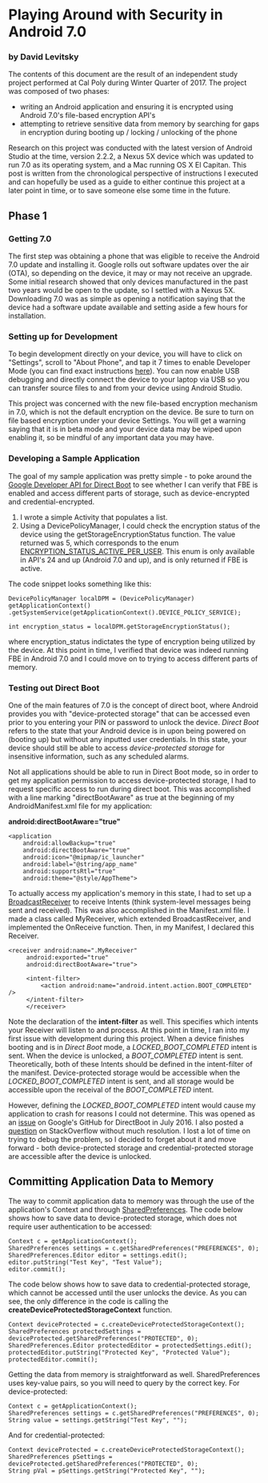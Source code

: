# Playing Around with Security in Android 7.0

### by David Levitsky

The contents of this document are the result of an independent study project performed at Cal Poly during Winter Quarter of 2017. The project was composed of two phases:

* writing an Android application and ensuring it is encrypted using Android 7.0's file-based encryption API's
* attempting to retrieve sensitive data from memory by searching for gaps in encryption during booting up / locking / unlocking of the phone

Research on this project was conducted with the latest version of Android Studio at the time, version 2.2.2, a Nexus 5X device which was updated to run 7.0 as its operating system, and a Mac running OS X El Capitan. This post is written from the chronological perspective of instructions I executed and can hopefully be used as a guide to either continue this project at a later point in time, or to save someone else some time in the future.

## **Phase 1** ##

### Getting 7.0 ###
The first step was obtaining a phone that was eligible to receive the Android 7.0 update and installing it. Google rolls out software updates over the air (OTA), so depending on the device, it may or may not receive an upgrade. Some initial research showed that only devices manufactured in the past two years would be open to the update, so I settled with a Nexus 5X. Downloading 7.0 was as simple as opening a notification saying that the device had a software update available and setting aside a few hours for installation.


### Setting up for Development ###
To begin development directly on your device, you will have to click on "Settings", scroll to "About Phone", and tap it 7 times to enable Developer Mode (you can find exact instructions [here](http://www.androidcentral.com/how-enable-developer-settings-android-42)). You can now enable USB debugging and directly connect the device to your laptop via USB so you can transfer source files to and from your device using Android Studio.

This project was concerned with the new file-based encryption mechanism in 7.0, which is not the default encryption on the device. Be sure to turn on file based encryption under your device Settings. You will get a warning saying that it is in beta mode and your device data may be wiped upon enabling it, so be mindful of any important data you may have.

### Developing a Sample Application ###

The goal of my sample application was pretty simple - to poke around the [Google Developer API for Direct Boot](https://developer.android.com/training/articles/direct-boot.html) to see whether I can verify that FBE is enabled and access different parts of storage, such as device-encrypted and credential-encrypted. 

1. I wrote a simple Activity that populates a list.
2. Using a DevicePolicyManager, I could check the encryption status of the device using the getStorageEncryptionStatus function. The value returned was 5, which corresponds to the enum [ENCRYPTION_STATUS_ACTIVE_PER_USER](https://developer.android.com/reference/android/app/admin/DevicePolicyManager.html#ENCRYPTION_STATUS_ACTIVE_PER_USER). This enum is only available in API's 24 and up (Android 7.0 and up), and is only returned if FBE is active.

The code snippet looks something like this:

``` 
DevicePolicyManager localDPM = (DevicePolicyManager) getApplicationContext()             .getSystemService(getApplicationContext().DEVICE_POLICY_SERVICE);

int encryption_status = localDPM.getStorageEncryptionStatus();
```

where encryption_status indictates the type of encryption being utilized by the device. At this point in time, I verified that device was indeed running FBE in Android 7.0 and I could move on to trying to access different parts of memory.

### Testing out Direct Boot ###

One of the main features of 7.0 is the concept of direct boot, where Android provides you with "device-protected storage" that can be accessed even prior to you entering your PIN or password to unlock the device. *Direct Boot* refers to the state that your Android device is in upon being powered on (booting up) but without any inputted user credentials. In this state, your device should still be able to access *device-protected storage* for insensitive information, such as any scheduled alarms.

Not all applications should be able to run in Direct Boot mode, so in order to get my application permission to access device-protected storage, I had to request specific access to run during direct boot. This was accomplished with a line marking "directBootAware" as true at the beginning of my AndroidManifest.xml file for my application:

**android:directBootAware="true"**

```
<application
    android:allowBackup="true"
    android:directBootAware="true"
    android:icon="@mipmap/ic_launcher"
    android:label="@string/app_name"
    android:supportsRtl="true"
    android:theme="@style/AppTheme">
```

To actually access my application's memory in this state, I had to set up a [BroadcastReceiver](https://developer.android.com/reference/android/content/BroadcastReceiver.html) to receive Intents (think system-level messages being sent and received). This was also accomplished in the Manifest.xml file. I made a class called MyReceiver, which extended BroadcastReceiver, and implemented the OnReceive function. Then, in my Manifest, I declared this Receiver.

```
<receiver android:name=".MyReceiver"
     android:exported="true"
     android:directBootAware="true">

     <intent-filter>
         <action android:name="android.intent.action.BOOT_COMPLETED" />
     </intent-filter>
     </receiver>
```

Note the declaration of the **intent-filter** as well. This specifies which intents your Receiver will listen to and process. At this point in time, I ran into my first issue with development during this project. When a device finishes booting and is in *Direct Boot* mode, a 
*LOCKED_BOOT_COMPLETED* intent is sent. When the device is unlocked, a *BOOT_COMPLETED* intent is sent. Theoretically, both of these Intents should be defined in the intent-filter of the manifest. Device-protected storage would be accessible when the *LOCKED_BOOT_COMPLETED* intent is sent, and all storage would be accessible upon the receival of the *BOOT_COMPLETED* intent. 

However, defining the *LOCKED_BOOT_COMPLETED* intent would cause my application to crash for reasons I could not determine. This was opened as an [issue](https://github.com/googlesamples/android-DirectBoot/issues/6) on Google's GitHub for DirectBoot in July 2016. I also posted a [question](http://stackoverflow.com/questions/41968212/using-broadcast-receiver-with-direct-boot-in-android-nougat-7-0?noredirect=1#comment71498828_41968212) on StackOverflow without much resolution. I lost a lot of time on trying to debug the problem, so I decided to forget about it and move forward - both device-protected storage and credential-protected storage are accessible after the device is unlocked.

## Committing Application Data to Memory ##
The way to commit application data to memory was through the use of the application's Context and through [SharedPreferences](https://developer.android.com/reference/android/content/SharedPreferences.html). The code below shows how to save data to device-protected storage, which does not require user authentication to be accessed:

```
Context c = getApplicationContext();
SharedPreferences settings = c.getSharedPreferences("PREFERENCES", 0);
SharedPreferences.Editor editor = settings.edit();
editor.putString("Test Key", "Test Value");
editor.commit();
```

The code below shows how to save data to credential-protected storage, which cannot be accessed until the user unlocks the device. As you can see, the only difference in the code is calling the **createDeviceProtectedStorageContext** function.

```
Context deviceProtected = c.createDeviceProtectedStorageContext();
SharedPreferences protectedSettings = deviceProtected.getSharedPreferences("PROTECTED", 0);
SharedPreferences.Editor protectedEditor = protectedSettings.edit();
protectedEditor.putString("Protected Key", "Protected Value");
protectedEditor.commit();
```

Getting the data from memory is straightforward as well. SharedPreferences uses key-value pairs, so you will need to query by the correct key. For device-protected:
```
Context c = getApplicationContext();
SharedPreferences settings = c.getSharedPreferences("PREFERENCES", 0);
String value = settings.getString("Test Key", "");

```
And for credential-protected:

```
Context deviceProtected = c.createDeviceProtectedStorageContext();
SharedPreferences pSettings = deviceProtected.getSharedPreferences("PROTECTED", 0);
String pVal = pSettings.getString("Protected Key", "");
```

